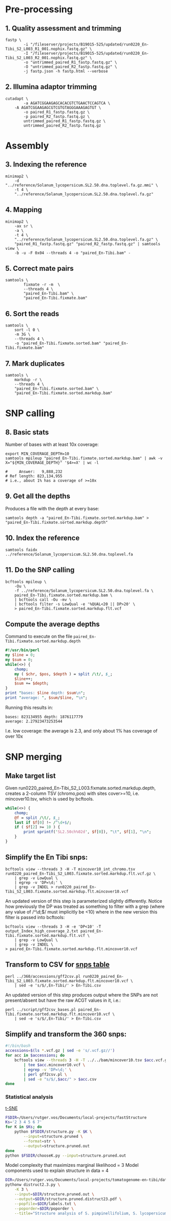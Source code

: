 # Pre-processing

## 1. Quality assessment and trimming

<!--
	fastp \
		-i "En-Tibi_trimmed (paired).R1.fastq.gz" \
		-I "En-Tibi_trimmed (paired).R2.fastq.gz" \
		-o paired_R1_fastp.fastq.gz \
		-O paired_R2_fastp.fastq.gz \
		-j fastp.json -h fastp.html --verbose

With the new data, this command has changed to: -->

	fastp \
	        -i "/fileserver/projects/B19015-525/updated/run0220_En-Tibi_S2_L003_R1_001.nophix.fastq.gz" \
        	-I "/fileserver/projects/B19015-525/updated/run0220_En-Tibi_S2_L003_R2_001.nophix.fastq.gz" \
	        -o "untrimmed_paired_R1_fastp.fastq.gz" \
        	-O "untrimmed_paired_R2_fastp.fastq.gz" \
	        -j fastp.json -h fastp.html --verbose

## 2. Illumina adaptor trimming

	cutadapt \
        	-a AGATCGGAAGAGCACACGTCTGAACTCCAGTCA \
		-A AGATCGGAAGAGCGTCGTGTAGGGAAAGAGTGT \
        	-o paired_R1_fastp.fastq.gz \
	        -p paired_R2_fastp.fastq.gz \
        	untrimmed_paired_R1_fastp.fastq.gz \
	        untrimmed_paired_R2_fastp.fastq.gz

# Assembly

## 3. Indexing the reference

<!--
	minimap2 \
		-d Solanum_lycopersicum.SL2.50.dna.toplevel.fa.gz.mmi \
		-t 4 \
		Solanum_lycopersicum.SL2.50.dna.toplevel.fa.gz

On the HPC high-mem node this has become: -->

	minimap2 \
		-d "../reference/Solanum_lycopersicum.SL2.50.dna.toplevel.fa.gz.mmi" \
		-t 4 \
		"../reference/Solanum_lycopersicum.SL2.50.dna.toplevel.fa.gz"

## 4. Mapping

<!--
	minimap2 \
		-ax sr \
		-a \
		-t 4 \
		Solanum_lycopersicum.SL2.50.dna.toplevel.fa.gz \
		paired_R1_fastp.fastq.gz paired_R2_fastp.fastq.gz | samtools view \
		-b -u -F 0x04 --threads 4 -o run0220_paired_En-Tibi_S2_L003.bam -

On the HPC high-mem node this has become: -->

	minimap2 \
		-ax sr \
		-a \
		-t 4 \
		"../reference/Solanum_lycopersicum.SL2.50.dna.toplevel.fa.gz" \
		"paired_R1_fastp.fastq.gz" "paired_R2_fastp.fastq.gz" | samtools view \
		-b -u -F 0x04 --threads 4 -o "paired_En-Tibi.bam" -

## 5. Correct mate pairs

<!--
	samtools \
		fixmate -r -m  \
		--threads 4 \
		run0220_paired_En-Tibi_S2_L003.bam \
		run0220_paired_En-Tibi_S2_L003.fixmate.bam

The newly parameterized version of this command (with the updated data) goes like this: -->

    samtools \
        	fixmate -r -m  \
	        --threads 4 \
        	"paired_En-Tibi.bam" \
	        "paired_En-Tibi.fixmate.bam"

## 6. Sort the reads

<!--
	samtools \
		sort -l 0 \
		-m 3G \
		--threads 4 \
		-o run0220_paired_En-Tibi_S2_L003.fixmate.sorted.bam run0220_paired_En-Tibi_S2_L003.fixmate.bam

With the updated data, this command is now: -->

    samtools \
		sort -l 0 \
		-m 3G \
		--threads 4 \
		-o "paired_En-Tibi.fixmate.sorted.bam" "paired_En-Tibi.fixmate.bam"

## 7. Mark duplicates

<!--
	samtools \
		markdup -r \
		--threads 4 \
		run0220_paired_En-Tibi_S2_L003.fixmate.sorted.bam \
		run0220_paired_En-Tibi_S2_L003.fixmate.sorted.markdup.bam

With the updated data, this has become: -->

	samtools \
		markdup -r \
		--threads 4 \
		"paired_En-Tibi.fixmate.sorted.bam" \
		"paired_En-Tibi.fixmate.sorted.markdup.bam"

# SNP calling

## 8. Basic stats

Number of bases with at least 10x coverage:

	export MIN_COVERAGE_DEPTH=10	
	samtools mpileup "paired_En-Tibi.fixmate.sorted.markdup.bam" | awk -v X="${MIN_COVERAGE_DEPTH}" '$4>=X' | wc -l

    #     Answer:   9,888,232
    # Ref length: 823,134,955
    # i.e., about 1% has a coverage of >=10x

## 9. Get all the depths 

Produces a file with the depth at every base:

<!--
	samtools depth -a run0220_paired_En-Tibi_S2_L003.fixmate.sorted.markdup.bam > run0220_paired_En-Tibi_S2_L003.fixmate.sorted.markdup.depth
-->

	samtools depth -a "paired_En-Tibi.fixmate.sorted.markdup.bam" > "paired_En-Tibi.fixmate.sorted.markdup.depth"

## 10. Index the reference

<!--
	samtools faidx Solanum_lycopersicum.SL2.50.dna.toplevel.fa
-->	
	
	samtools faidx ../reference/Solanum_lycopersicum.SL2.50.dna.toplevel.fa

## 11. Do the SNP calling

<!--
	bcftools mpileup \
		-Ou \
		-f ../reference/Solanum_lycopersicum.SL2.50.dna.toplevel.fa \
		run0220_paired_En-Tibi_S2_L003.fixmate.sorted.markdup.bam \
		| bcftools call -Ou -mv \
		| bcftools filter -s LowQual -e '%QUAL<20 || DP>20' \
		> run0220_paired_En-Tibi_S2_L003.fixmate.sorted.markdup.flt.vcf
-->

	bcftools mpileup \
		-Ou \
		-f ../reference/Solanum_lycopersicum.SL2.50.dna.toplevel.fa \
		paired_En-Tibi.fixmate.sorted.markdup.bam \
		| bcftools call -Ou -mv \
		| bcftools filter -s LowQual -e '%QUAL<20 || DP>20' \
		> paired_En-Tibi.fixmate.sorted.markdup.flt.vcf

## Compute the average depths

Command to execute on the file `paired_En-Tibi.fixmate.sorted.markdup.depth`

```perl
#!/usr/bin/perl
my $line = 0;
my $sum = 0;
while(<>) {
	chomp;
	my ( $chr, $pos, $depth ) = split /\t/, $_;
	$line++;
	$sum += $depth;
}
print "bases: $line depth: $sum\n";
print "average: ", $sum/$line, "\n";
```

Running this results in:

    bases: 823134955 depth: 1876117779
    average: 2.27923473253544

I.e. low coverage: the average is 2.3, and only about 1% has coverage of over 10x

# SNP merging

## Make target list

Given run0220_paired_En-Tibi_S2_L003.fixmate.sorted.markdup.depth, creates a 2-column TSV (chromo,pos) with sites cover>=10,
i.e. mincover10.tsv, which is used by bcftools. 

```perl
while(<>) {
	chomp;
	@f = split /\t/, $_;
	last if $f[0] !~ /^\d+$/;
	if ( $f[2] >= 10 ) {		
		print sprintf('SL2.50ch%02d', $f[0]), "\t", $f[1], "\n";
	}
}
```

## Simplify the En Tibi snps:

    bcftools view --threads 3 -H -T mincover10_int_chromo.tsv run0220_paired_En-Tibi_S2_L003.fixmate.sorted.markdup.flt.vcf.gz \
        | grep -v LowQual \
        | egrep -v 'DP=\d;' \
        | grep -v INDEL > run0220_paired_En-Tibi_S2_L003.fixmate.sorted.markdup.flt.mincover10.vcf

An updated version of this step is parameterized slightly differently. Notice how previously the DP was treated as something to
filter with a grep (where any value of /^\d;$/ must implicitly be <10) where in the new version this filter is passed into
bcftools:

    bcftools view --threads 3 -H -e 'DP<10' -T output_Index_high_coverage_2.txt paired_En-Tibi.fixmate.sorted.markdup.flt.vcf \
        | grep -v LowQual \
        | grep -v INDEL \
	> paired_En-Tibi.fixmate.sorted.markdup.flt.mincover10.vcf

## Transform to CSV for [snps table](../script/schema.sql)

    perl ../360/accessions/gff2csv.pl run0220_paired_En-Tibi_S2_L003.fixmate.sorted.markdup.flt.mincover10.vcf \
        | sed -e 's/$/,En-Tibi/' > En-Tibi.csv

An updated version of this step produces output where the SNPs are not present/absent but have the raw ACGT values in it, i.e.:

    perl ../script/gff2csv_bases.pl paired_En-Tibi.fixmate.sorted.markdup.flt.mincover10.vcf \
        | sed -e 's/$/,En-Tibi/' > En-Tibi.csv

## Simplify and transform the 360 snps:

```bash
#!/bin/bash
accessions=$(ls *.vcf.gz | sed -e 's/.vcf.gz//')
for acc in $accessions; do
	bcftools view --threads 3 -H -T ../../bam/mincover10.tsv $acc.vcf.gz \
		| tee $acc.mincover10.vcf \
		| egrep -v 'DP=\d;' \
		| perl gff2csv.pl \
		| sed -e "s/$/,$acc/" > $acc.csv
done
```

### Statistical analysis

[t-SNE](https://rpubs.com/marwahsi/tnse)

```bash
FSDIR=/Users/rutger.vos/Documents/local-projects/fastStructure
Ks='2 3 4 5 6 7'
for K in $Ks; do
	python $FSDIR/structure.py -K $K \
		--input=structure.pruned \
		--format=str \
		--output=structure.pruned.out
done
python $FSDIR/chooseK.py --input=structure.pruned.out
```

Model complexity that maximizes marginal likelihood = 3
Model components used to explain structure in data = 4

```bash
DIR=/Users/rutger.vos/Documents/local-projects/tomatogenome-en-tibi/data/structure
pythonw distruct2.3.py \
    -K 3 \
    --input=$DIR/structure.pruned.out \
    --output=$DIR/structure.pruned.distruct23.pdf \
    --popfile=$DIR/labels.txt \
    --poporder=$DIR/poporder \
    --title="Structure analysis of S. pimpinellifolium, S. lycopersicum and S. l. var. cerasiforme"
```

